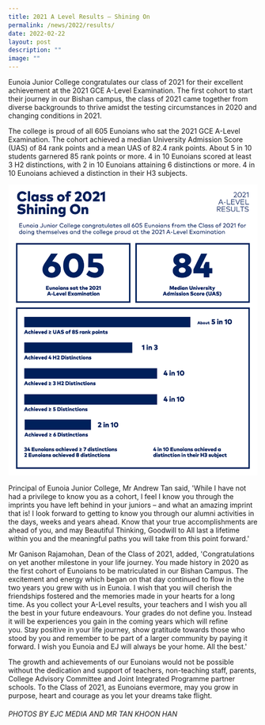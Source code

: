 ```yaml
---
title: 2021 A Level Results – Shining On
permalink: /news/2022/results/
date: 2022-02-22
layout: post
description: ""
image: ""
---
```

Eunoia Junior College congratulates our class of 2021 for their excellent achievement at the 2021 GCE A-Level Examination. The first cohort to start their journey in our Bishan campus, the class of 2021 came together from diverse backgrounds to thrive amidst the testing circumstances in 2020 and changing conditions in 2021.

The college is proud of all 605 Eunoians who sat the 2021 GCE A-Level Examination. The cohort achieved a median University Admission Score (UAS) of 84 rank points and a mean UAS of 82.4 rank points. About 5 in 10 students garnered 85 rank points or more. 4 in 10 Eunoians scored at least 3 H2 distinctions, with 2 in 10 Eunoians attaining 6 distinctions or more. 4 in 10 Eunoians achieved a distinction in their H3 subjects.

![](/images/Events/2021-Results.png)

Principal of Eunoia Junior College, Mr Andrew Tan said, 'While I have not had a privilege to know you as a cohort, I feel I know you through the imprints you have left behind in your juniors – and what an amazing imprint that is! I look forward to getting to know you through our alumni activities in the days, weeks and years ahead. Know that your true accomplishments are ahead of you, and may Beautiful Thinking, Goodwill to All last a lifetime within you and the meaningful paths you will take from this point forward.'

Mr Ganison Rajamohan, Dean of the Class of 2021, added, 'Congratulations on yet another milestone in your life journey. You made history in 2020 as the first cohort of Eunoians to be matriculated in our Bishan Campus. The excitement and energy which began on that day continued to flow in the two years you grew with us in Eunoia. I wish that you will cherish the friendships fostered and the memories made in your hearts for a long time. As you collect your A-Level results, your teachers and I wish you all the best in your future endeavours. Your grades do not define you. Instead it will be experiences you gain in the coming years which will refine you. Stay positive in your life journey, show gratitude towards those who stood by you and remember to be part of a larger community by paying it forward. I wish you Eunoia and EJ will always be your home. All the best.'

The growth and achievements of our Eunoians would not be possible without the dedication and support of teachers, non-teaching staff, parents, College Advisory Committee and Joint Integrated Programme partner schools. To the Class of 2021, as Eunoians evermore, may you grow in purpose, heart and courage as you let your dreams take flight.

###### PHOTOS BY EJC MEDIA AND MR TAN KHOON HAN